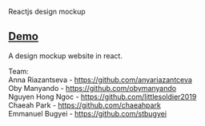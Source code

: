 Reactjs design mockup

## [Demo](https://competent-allen-f76b5f.netlify.com/)

A design mockup website in react.

Team: <br /> 
Anna Riazantseva - https://github.com/anyariazantceva <br />
Oby Manyando - https://github.com/obymanyando <br />
Nguyen Hong Ngoc - https://github.com/littlesoldier2019 <br />
Chaeah Park - https://github.com/chaeahpark <br />
Emmanuel Bugyei - https://github.com/stbugyei

